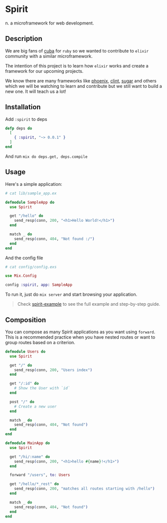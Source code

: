 Spirit
======

n. a microframework for web development.

## Description

We are big fans of [cuba] for `ruby` so we wanted to contribute to `elixir`
community with a similar microframework.

The intention of this project is to learn how `elixir` works and create a
framework for our upcoming projects.

We know there are many frameworks like [phoenix], [clint], [sugar] and others
which we will be watching to learn and contribute but we still want to build
a new one. It will teach us a lot!

## Installation

Add `:spirit` to deps

```elixir
defp deps do
  [
    { :spirit, "~> 0.0.1" }
  ]
end
```

And run `mix do deps.get, deps.compile`

## Usage

Here's a simple application:

```elixir
# cat lib/sample_app.ex

defmodule SampleApp do
  use Spirit

  get "/hello" do
    send_resp(conn, 200, "<h1>Hello World!</h1>")
  end

  match _ do
    send_resp(conn, 404, "Not found :/")
  end
end
```

And the config file

```elixir
# cat config/config.exs

use Mix.Config

config :spirit, app: SampleApp
```

To run it, just do `mix server` and start browsing your application.

> Check [spirit-example] to see the full example and step-by-step guide.

## Composition

You can compose as many Spirit applications as you want using `forward`.
This is a recommended practice when you have nested routes or want to group
routes based on a criterion.

```elixir
defmodule Users do
  use Spirit

  get "/" do
    send_resp(conn, 200, "Users index")
  end

  get "/:id" do
    # Show the User with `id`
  end

  post "/" do
    # Create a new user
  end

  match _ do
    send_resp(conn, 404, "Not found")
  end
end

defmodule MainApp do
  use Spirit

  get "/hi/:name" do
    send_resp(conn, 200, "<h1>hello #{name}!</h1>")
  end

  forward "/users", to: Users

  get "/hello/*_rest" do
    send_resp(conn, 200, "matches all routes starting with /hello")
  end

  match _ do
    send_resp(conn, 404, "Not found")
  end
end
```


[cuba]: https://github.com/soveran/cuba
[clint]: https://github.com/lpil/clint
[sugar]: http://sugar-framework.github.io
[phoenix]: http://phoenixframework.org
[spirit-example]: https://github.com/citrusbyte/spirit-example
